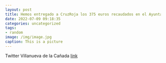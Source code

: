```yaml
---
layout: post
title: Hemos entregado a CruzRoja los 375 euros recaudados en el Ayuntamiento con la venta de boletos del SorteoDeOro2022. ¡Gracias a...
date: 2022-07-09 09:18:35
categories: uncategorized
tags:
- random
image: /img/image.jpg
caption: This is a picture
---
```

Twitter Villanueva de la Cañada [link](https://twitter.com/AytoVDLCanada/status/1545336114688450561)
